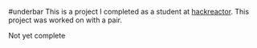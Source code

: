 #underbar
This is a project I completed as a student at [hackreactor](http://hackreactor.com). This project was worked on with a pair.

Not yet complete
